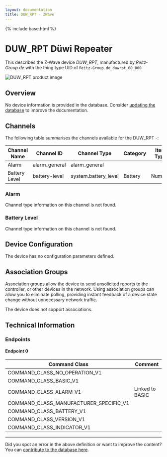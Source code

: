 ```yaml
---
layout: documentation
title: DUW_RPT - ZWave
---
```


{% include base.html %}

# DUW_RPT Düwi Repeater
This describes the Z-Wave device *DUW_RPT*, manufactured by *Reitz-Group.de* with the thing type UID of ```Reitz-Group.de_duwrpt_00_000```.

![DUW_RPT product image](https://opensmarthouse.org/assets/zwave/attachments/586/duw-rpt.jpg)


## Overview

No device information is provided in the database. Consider [updating the database](https://www.opensmarthouse.org/zwavedatabase/586) to improve the documentation.

## Channels

The following table summarises the channels available for the DUW_RPT -:

| Channel Name | Channel ID | Channel Type | Category | Item Type |
|--------------|------------|--------------|----------|-----------|
| Alarm | alarm_general | alarm_general |  |  | 
| Battery Level | battery-level | system.battery_level | Battery | Number |

### Alarm
Channel type information on this channel is not found.

### Battery Level
Channel type information on this channel is not found.



## Device Configuration

The device has no configuration parameters defined.

## Association Groups

Association groups allow the device to send unsolicited reports to the controller, or other devices in the network. Using association groups can allow you to eliminate polling, providing instant feedback of a device state change without unnecessary network traffic.

The device does not support associations.
## Technical Information

### Endpoints

#### Endpoint 0

| Command Class | Comment |
|---------------|---------|
| COMMAND_CLASS_NO_OPERATION_V1| |
| COMMAND_CLASS_BASIC_V1| |
| COMMAND_CLASS_ALARM_V1| Linked to BASIC|
| COMMAND_CLASS_MANUFACTURER_SPECIFIC_V1| |
| COMMAND_CLASS_BATTERY_V1| |
| COMMAND_CLASS_VERSION_V1| |
| COMMAND_CLASS_INDICATOR_V1| |

---

Did you spot an error in the above definition or want to improve the content?
You can [contribute to the database here](https://www.opensmarthouse.org/zwavedatabase/586).
